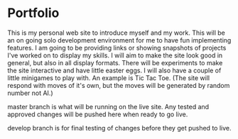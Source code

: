 # Portfolio
This is my personal web site to introduce myself and my work.
This will be an on going solo development environment for me to have fun implementing features.
I am going to be providing links or showing snapshots of projects I've worked on to display my skills.
I will aim to make the site look good in general, but also in all display formats.
There will be experiments to make the site interactive and have little easter eggs.
I will also have a couple of little minigames to play with. An example is Tic Tac Toe.
(The site will respond with moves of it's own, but the moves will be generated by random number not AI.)


master branch is what will be running on the live site. Any tested and approved changes will be pushed here when ready to go live.

develop branch is for final testing of changes before they get pushed to live.
